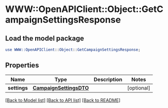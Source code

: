 # WWW::OpenAPIClient::Object::GetCampaignSettingsResponse

## Load the model package
```perl
use WWW::OpenAPIClient::Object::GetCampaignSettingsResponse;
```

## Properties
Name | Type | Description | Notes
------------ | ------------- | ------------- | -------------
**settings** | [**CampaignSettingsDTO**](CampaignSettingsDTO.md) |  | [optional] 

[[Back to Model list]](../README.md#documentation-for-models) [[Back to API list]](../README.md#documentation-for-api-endpoints) [[Back to README]](../README.md)


